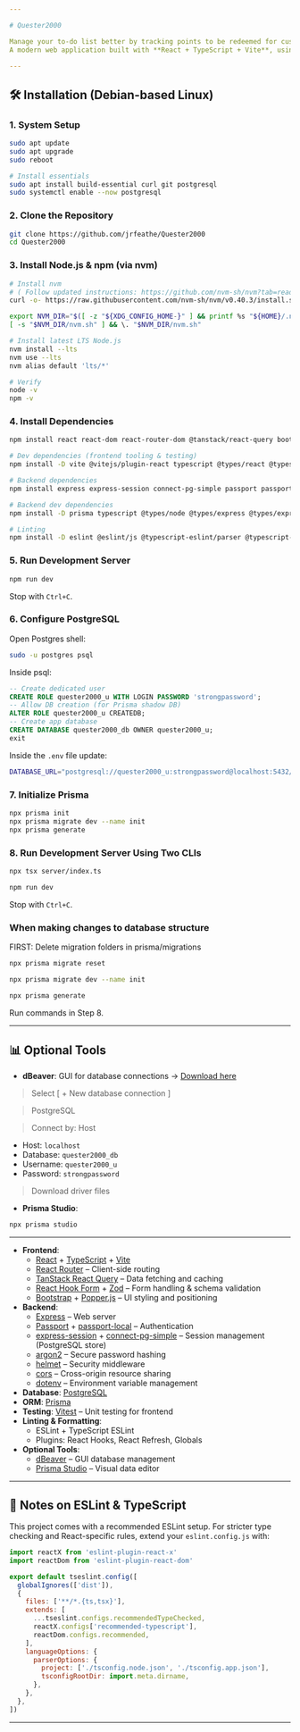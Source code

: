 ```yaml
---

# Quester2000

Manage your to-do list better by tracking points to be redeemed for customizable rewards, promoting self rewarding while managing a healthy work-life balance.
A modern web application built with **React + TypeScript + Vite**, using a **PostgreSQL** database powered by **Prisma ORM**.

---
```


## 🛠️ Installation (Debian-based Linux)

### 1. System Setup

```bash
sudo apt update
sudo apt upgrade
sudo reboot

# Install essentials
sudo apt install build-essential curl git postgresql
sudo systemctl enable --now postgresql
```

### 2. Clone the Repository

```bash
git clone https://github.com/jrfeathe/Quester2000
cd Quester2000
```

### 3. Install Node.js & npm (via nvm)

```bash
# Install nvm
# ( Follow updated instructions: https://github.com/nvm-sh/nvm?tab=readme-ov-file#install--update-script )
curl -o- https://raw.githubusercontent.com/nvm-sh/nvm/v0.40.3/install.sh | bash

export NVM_DIR="$([ -z "${XDG_CONFIG_HOME-}" ] && printf %s "${HOME}/.nvm" || printf %s "${XDG_CONFIG_HOME}/nvm")"
[ -s "$NVM_DIR/nvm.sh" ] && \. "$NVM_DIR/nvm.sh"

# Install latest LTS Node.js
nvm install --lts
nvm use --lts
nvm alias default 'lts/*'

# Verify
node -v
npm -v
```

### 4. Install Dependencies

```bash
npm install react react-dom react-router-dom @tanstack/react-query bootstrap @popperjs/core react-hook-form zod @hookform/resolvers

# Dev dependencies (frontend tooling & testing)
npm install -D vite @vitejs/plugin-react typescript @types/react @types/react-dom vitest

# Backend dependencies
npm install express express-session connect-pg-simple passport passport-local argon2 cors helmet dotenv @prisma/client pg

# Backend dev dependencies
npm install -D prisma typescript @types/node @types/express @types/express-session @types/cors @types/passport @types/passport-local @types/connect-pg-simple @types/pg tsx

# Linting
npm install -D eslint @eslint/js @typescript-eslint/parser @typescript-eslint/eslint-plugin eslint-plugin-react-hooks eslint-plugin-react-refresh globals

```

### 5. Run Development Server

```bash
npm run dev
```

Stop with `Ctrl+C`.

### 6. Configure PostgreSQL

Open Postgres shell:

```bash
sudo -u postgres psql
```

Inside psql:

```sql
-- Create dedicated user
CREATE ROLE quester2000_u WITH LOGIN PASSWORD 'strongpassword';
-- Allow DB creation (for Prisma shadow DB)
ALTER ROLE quester2000_u CREATEDB;
-- Create app database
CREATE DATABASE quester2000_db OWNER quester2000_u;
exit
```

Inside the `.env` file update:

```bash
DATABASE_URL="postgresql://quester2000_u:strongpassword@localhost:5432/quester2000_db?schema=public"
```

### 7. Initialize Prisma

```bash
npx prisma init
npx prisma migrate dev --name init
npx prisma generate
```

### 8. Run Development Server Using Two CLIs

```bash
npx tsx server/index.ts
```


```bash
npm run dev
```

Stop with `Ctrl+C`.

### When making changes to database structure
FIRST: Delete migration folders in prisma/migrations
```bash
npx prisma migrate reset
```
```bash
npx prisma migrate dev --name init
```
```bash
npx prisma generate
```
Run commands in Step 8.

---

## 📊 Optional Tools

* **dBeaver**: GUI for database connections → [Download here](https://dbeaver.io/download/)

> Select [ + New database connection ]

> PostgreSQL

> Connect by: Host

  * Host: `localhost`
  * Database: `quester2000_db`
  * Username: `quester2000_u`
  * Password: `strongpassword`
    
> Download driver files

* **Prisma Studio**:

```bash
npx prisma studio
```

---

* **Frontend**:
  * [React](https://react.dev/) + [TypeScript](https://www.typescriptlang.org/) + [Vite](https://vitejs.dev/)
  * [React Router](https://reactrouter.com/) – Client-side routing
  * [TanStack React Query](https://tanstack.com/query/latest) – Data fetching and caching
  * [React Hook Form](https://react-hook-form.com/) + [Zod](https://zod.dev/) – Form handling & schema validation
  * [Bootstrap](https://getbootstrap.com/) + [Popper.js](https://popper.js.org/) – UI styling and positioning
* **Backend**:
  * [Express](https://expressjs.com/) – Web server
  * [Passport](https://www.passportjs.org/) + [passport-local](http://www.passportjs.org/packages/passport-local/) – Authentication
  * [express-session](https://github.com/expressjs/session) + [connect-pg-simple](https://github.com/voxpelli/node-connect-pg-simple) – Session management (PostgreSQL store)
  * [argon2](https://github.com/ranisalt/node-argon2) – Secure password hashing
  * [helmet](https://helmetjs.github.io/) – Security middleware
  * [cors](https://github.com/expressjs/cors) – Cross-origin resource sharing
  * [dotenv](https://github.com/motdotla/dotenv) – Environment variable management
* **Database**: [PostgreSQL](https://www.postgresql.org/)
* **ORM**: [Prisma](https://www.prisma.io/)
* **Testing**: [Vitest](https://vitest.dev/) – Unit testing for frontend
* **Linting & Formatting**:
  * ESLint + TypeScript ESLint
  * Plugins: React Hooks, React Refresh, Globals
* **Optional Tools**:
  * [dBeaver](https://dbeaver.io/) – GUI database management
  * [Prisma Studio](https://www.prisma.io/studio) – Visual data editor

---

## 📌 Notes on ESLint & TypeScript

This project comes with a recommended ESLint setup. For stricter type checking and React-specific rules, extend your `eslint.config.js` with:

```js
import reactX from 'eslint-plugin-react-x'
import reactDom from 'eslint-plugin-react-dom'

export default tseslint.config([
  globalIgnores(['dist']),
  {
    files: ['**/*.{ts,tsx}'],
    extends: [
      ...tseslint.configs.recommendedTypeChecked,
      reactX.configs['recommended-typescript'],
      reactDom.configs.recommended,
    ],
    languageOptions: {
      parserOptions: {
        project: ['./tsconfig.node.json', './tsconfig.app.json'],
        tsconfigRootDir: import.meta.dirname,
      },
    },
  },
])
```

---
